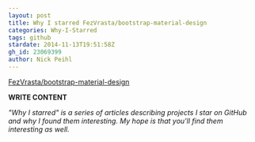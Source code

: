 ```yaml
---
layout: post
title: Why I starred FezVrasta/bootstrap-material-design
categories: Why-I-Starred
tags: github
stardate: 2014-11-13T19:51:58Z
gh_id: 23069399
author: Nick Peihl
---
```


[FezVrasta/bootstrap-material-design](star.repo.html_url)

**WRITE CONTENT**

*"Why I starred" is a series of articles describing projects I star on GitHub and why I found them interesting. My hope is that you'll find them interesting as well.*

